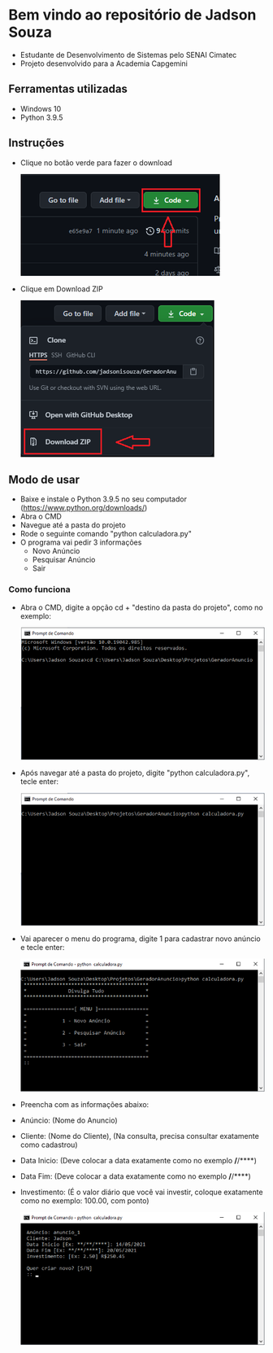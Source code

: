 # Bem vindo ao repositório de Jadson Souza

- Estudante de Desenvolvimento de Sistemas pelo SENAI Cimatec
- Projeto desenvolvido para a Academia Capgemini

## Ferramentas utilizadas

- Windows 10
- Python 3.9.5

## Instruções

- Clique no botão verde para fazer o download
	
	![step1](https://github.com/jadsonisouza/GeradorAnuncio/blob/main/fotos/down01.png)
	
- Clique em Download ZIP
	
	![step2](https://github.com/jadsonisouza/GeradorAnuncio/blob/main/fotos/down02.png)	

## Modo de usar

- Baixe e instale o Python 3.9.5 no seu computador (https://www.python.org/downloads/)
- Abra o CMD
- Navegue até a pasta do projeto
- Rode o seguinte comando "python calculadora.py"
- O programa vai pedir 3 informações
    - Novo Anúncio
    - Pesquisar Anúncio
    - Sair

### Como funciona

- Abra o CMD, digite a opção cd + "destino da pasta do projeto", como no exemplo:
	
	![step3](https://github.com/jadsonisouza/GeradorAnuncio/blob/main/fotos/01.png)
	
- Após navegar até a pasta do projeto, digite "python calculadora.py", tecle enter:
	
	![step4](https://github.com/jadsonisouza/GeradorAnuncio/blob/main/fotos/02.png)	
	
- Vai aparecer o menu do programa, digite 1 para cadastrar novo anúncio e tecle enter:
	
	![step5](https://github.com/jadsonisouza/GeradorAnuncio/blob/main/fotos/03.png)	
	
- Preencha com as informações abaixo:
- Anúncio: (Nome do Anuncio) 
- Cliente: (Nome do Cliente), (Na consulta, precisa consultar exatamente como cadastrou)
- Data Inicio: (Deve colocar  a data exatamente como no exemplo **/**/****)
- Data Fim: (Deve colocar  a data exatamente como no exemplo **/**/****)	
- Investimento: (É o valor diário que você vai investir, coloque exatamente como no exemplo: 100.00, com ponto)		
	
	![step6](https://github.com/jadsonisouza/GeradorAnuncio/blob/main/fotos/04.png)		